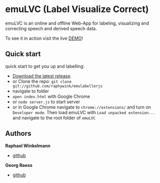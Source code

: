 
# emuLVC (Label Visualize Correct) 

emuLVC is an online and offline Web-App for labeling, visualizing and correcting  speech and derived speech data. 

To see it in action visit the live [DEMO](http://www.phonetik.uni-muenchen.de/~raphael/emuLVC/index.html)!



## Quick start

quick start to get you up and labelling:

* [Download the latest release](https://github.com/raphywink/emuLVC/zipball/master).
* or Clone the repo: `git clone git://github.com/raphywink/emulabellerjs`
* navigate to folder
* `open index.html` with Google Chrome
* or `node server.js` to start server
* or in Google Chrome navigate to `chrome://extensions/` and turn on `Developer mode`. Then load emuLVC with `Load unpacked extension...` and navigate to the root folder of `emuLVC`

## Authors

**Raphael Winkelmann**

+ [github](http://github.com/raphywink)

**Georg Raess**

+ [github](http://github.com/georgraess)
